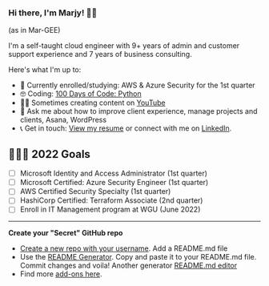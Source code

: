 ### Hi there, I'm Marjy! 👋🏾 

(as in Mar-GEE)

I'm a self-taught cloud engineer with 9+ years of admin and customer support experience and 7 years of business consulting. 

Here's what I'm up to:

- 📖 Currently enrolled/studying: AWS & Azure Security for the 1st quarter
- 🤓 Coding: [100 Days of Code: Python](https://100daysofpython.dev/) 
- ✍🏾 Sometimes creating content on [YouTube](https://www.youtube.com/channel/UCH45NDaOXaxnGw5RBBgYQOg) 
- 💬 Ask me about how to improve client experience, manage projects and clients, Asana, WordPress
- 📞 Get in touch: [View my resume](https://mguery.github.io/resume/) or connect with me on [LinkedIn](https://www.linkedin.com/in/msguery/).

## 👩🏾‍💻 2022 Goals
- [ ] Microsoft Identity and Access Administrator (1st quarter)
- [ ] Microsoft Certified: Azure Security Engineer (1st quarter)
- [ ] AWS Certified Security Specialty (1st quarter)
- [ ] HashiCorp Certified: Terraform Associate (2nd quarter)
- [ ] Enroll in IT Management program at WGU (June 2022)

---

**Create your "Secret" GitHub repo**
- [Create a new repo with your username](https://dev.to/puf17640/github-secret-add-a-readme-to-your-profile-25j1). Add a README.md file
- Use the [README Generator](https://rahuldkjain.github.io/gh-profile-readme-generator/). Copy and paste it to your README.md file. Commit changes and voila! Another generator [README.md editor](https://readme.so/editor)
- Find more [add-ons here](https://github.com/anuraghazra/github-readme-stats).
